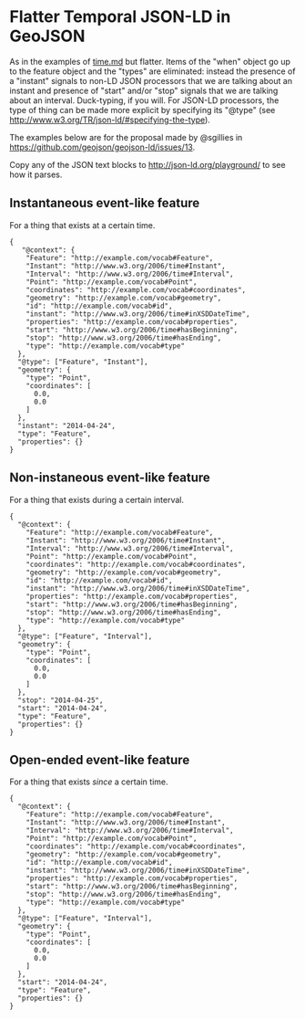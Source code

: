 # Flatter Temporal JSON-LD in GeoJSON

As in the examples of [time.md](time.md) but flatter. Items of the "when"
object go up to the feature object and the "types" are eliminated: instead the
presence of a "instant" signals to non-LD JSON processors that we are talking
about an instant and presence of "start" and/or "stop" signals that we are
talking about an interval.  Duck-typing, if you will. For JSON-LD processors,
the type of thing can be made more explicit by specifying its "@type" (see
http://www.w3.org/TR/json-ld/#specifying-the-type).

The examples below are for the proposal made by @sgillies in
https://github.com/geojson/geojson-ld/issues/13.

Copy any of the JSON text blocks to http://json-ld.org/playground/ to see how
it parses.

## Instantaneous event-like feature

For a thing that exists at a certain time.

```
{
   "@context": {
    "Feature": "http://example.com/vocab#Feature",
    "Instant": "http://www.w3.org/2006/time#Instant",
    "Interval": "http://www.w3.org/2006/time#Interval",
    "Point": "http://example.com/vocab#Point",
    "coordinates": "http://example.com/vocab#coordinates",
    "geometry": "http://example.com/vocab#geometry",
    "id": "http://example.com/vocab#id",
    "instant": "http://www.w3.org/2006/time#inXSDDateTime",
    "properties": "http://example.com/vocab#properties",
    "start": "http://www.w3.org/2006/time#hasBeginning",
    "stop": "http://www.w3.org/2006/time#hasEnding",
    "type": "http://example.com/vocab#type"
  },
  "@type": ["Feature", "Instant"],
  "geometry": {
    "type": "Point",
    "coordinates": [
      0.0,
      0.0
    ]
  },
  "instant": "2014-04-24",
  "type": "Feature",
  "properties": {}
}
```

## Non-instaneous event-like feature

For a thing that exists during a certain interval.

```
{
  "@context": {
    "Feature": "http://example.com/vocab#Feature",
    "Instant": "http://www.w3.org/2006/time#Instant",
    "Interval": "http://www.w3.org/2006/time#Interval",
    "Point": "http://example.com/vocab#Point",
    "coordinates": "http://example.com/vocab#coordinates",
    "geometry": "http://example.com/vocab#geometry",
    "id": "http://example.com/vocab#id",
    "instant": "http://www.w3.org/2006/time#inXSDDateTime",
    "properties": "http://example.com/vocab#properties",
    "start": "http://www.w3.org/2006/time#hasBeginning",
    "stop": "http://www.w3.org/2006/time#hasEnding",
    "type": "http://example.com/vocab#type"
  },
  "@type": ["Feature", "Interval"],
  "geometry": {
    "type": "Point",
    "coordinates": [
      0.0,
      0.0
    ]
  },
  "stop": "2014-04-25",
  "start": "2014-04-24",
  "type": "Feature",
  "properties": {}
}
```

## Open-ended event-like feature

For a thing that exists *since* a certain time.

```
{
  "@context": {
    "Feature": "http://example.com/vocab#Feature",
    "Instant": "http://www.w3.org/2006/time#Instant",
    "Interval": "http://www.w3.org/2006/time#Interval",
    "Point": "http://example.com/vocab#Point",
    "coordinates": "http://example.com/vocab#coordinates",
    "geometry": "http://example.com/vocab#geometry",
    "id": "http://example.com/vocab#id",
    "instant": "http://www.w3.org/2006/time#inXSDDateTime",
    "properties": "http://example.com/vocab#properties",
    "start": "http://www.w3.org/2006/time#hasBeginning",
    "stop": "http://www.w3.org/2006/time#hasEnding",
    "type": "http://example.com/vocab#type"
  },
  "@type": ["Feature", "Interval"],
  "geometry": {
    "type": "Point",
    "coordinates": [
      0.0,
      0.0
    ]
  },
  "start": "2014-04-24",
  "type": "Feature",
  "properties": {}
}
```


